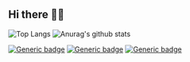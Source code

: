 ## Hi there 👋🏻
<!--
**Enjoywater/Enjoywater** is a ✨ _special_ ✨ repository because its `README.md` (this file) appears on your GitHub profile.

Here are some ideas to get you started:

- 🔭 I’m currently working on ...
- 🌱 I’m currently learning ...
- 👯 I’m looking to collaborate on ...
- 🤔 I’m looking for help with ...
- 💬 Ask me about ...
- 📫 How to reach me: ...
- 😄 Pronouns: ...
- ⚡ Fun fact: ...

![Generic badge](https://img.shields.io/badge/Enjoy-white?style=for-the-badge)![Generic badge](https://img.shields.io/badge/Water-white?style=for-the-badge&)
-->

![Top Langs](https://github-readme-stats.vercel.app/api/top-langs/?username=Enjoywater&layout=compact&theme=buefy&hide_border=true)  ![Anurag's github stats](https://github-readme-stats.vercel.app/api?username=Enjoywater&theme=buefy&show_icons=true&hide_title=true&hide=issues&hide_border=true) 


[![Generic badge](https://img.shields.io/badge/-white?style=for-the-badge&logo=About.me&labelColor=white)](https://velog.io/@enjoywater) [![Generic badge](https://img.shields.io/badge/-white?style=for-the-badge&logo=instagram&labelColor=white)](https://instagram.com/enjoy_water/) [![Generic badge](https://img.shields.io/badge/-white?style=for-the-badge&logo=gmail&labelColor=white)](mailto:heungsoo1@gmail.com?Subject=Hello%20world!) 
